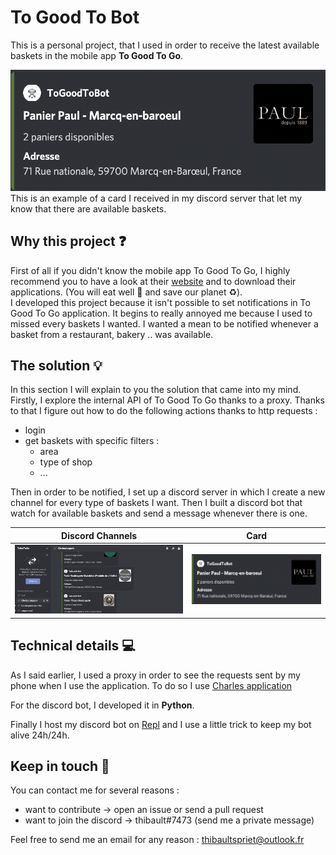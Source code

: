 # To Good To Bot

This is a personal project, that I used in order to receive the latest available baskets in the mobile app **To Good To Go**.

![discord card](img/card.png)
This is an example of a card I received in my discord server that let my know that there are available baskets.

## Why this project ❓

First of all if you didn't know the mobile app To Good To Go, I highly recommend you to have a look at their [website](https://toogoodtogo.fr/fr) and to download their applications. (You will eat well 🍴 and save our planet ♻️).  
I developed this project because it isn't possible to set notifications in To Good To Go application. It begins to really annoyed me because I used to missed every baskets I wanted. I wanted a mean to be notified whenever a basket from a restaurant, bakery .. was available.

## The solution 💡

In this section I will explain to you the solution that came into my mind. Firstly, I explore the internal API of To Good To Go thanks to a proxy. Thanks to that I figure out how to do the following actions thanks to http requests :  

* login
* get baskets with specific filters :  
    * area
    * type of shop
    * ...

Then in order to be notified, I set up a discord server in which I create a new channel for every type of baskets I want. Then I built a discord bot that watch for available baskets and send a message whenever there is one.

Discord Channels            |  Card
:-------------------------:|:-------------------------:
![channels](img/channel.png)  |  ![card](img/card.png)


## Technical details 💻

As I said earlier, I used a proxy in order to see the requests sent by my phone when I use the application. To do so I use [Charles application](https://www.charlesproxy.com)

For the discord bot, I developed it in **Python**.

Finally I host my discord bot on [Repl](https://replit.com) and I use a little trick to keep my bot alive 24h/24h.

## Keep in touch 🤝

You can contact me for several reasons :  

* want to contribute -> open an issue or send a pull request
* want to join the discord -> thibault#7473 (send me a private message)

Feel free to send me an email for any reason : thibaultspriet@outlook.fr